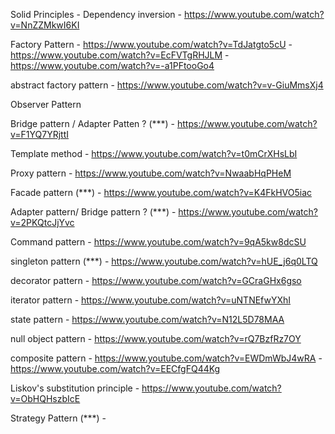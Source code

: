 Solid Principles
    - Dependency inversion
      - https://www.youtube.com/watch?v=NnZZMkwI6KI


Factory Pattern
    - https://www.youtube.com/watch?v=TdJatgto5cU
    - https://www.youtube.com/watch?v=EcFVTgRHJLM
    - https://www.youtube.com/watch?v=-a1PFtooGo4

abstract factory pattern
    - https://www.youtube.com/watch?v=v-GiuMmsXj4

Observer Pattern

Bridge pattern / Adapter Patten ? (***)
    - https://www.youtube.com/watch?v=F1YQ7YRjttI

Template method
    - https://www.youtube.com/watch?v=t0mCrXHsLbI

Proxy pattern
    - https://www.youtube.com/watch?v=NwaabHqPHeM

Facade pattern (***)
    - https://www.youtube.com/watch?v=K4FkHVO5iac

Adapter pattern/ Bridge pattern ? (***)
    - https://www.youtube.com/watch?v=2PKQtcJjYvc

Command pattern
    - https://www.youtube.com/watch?v=9qA5kw8dcSU

singleton pattern (***)
    - https://www.youtube.com/watch?v=hUE_j6q0LTQ

decorator pattern
    - https://www.youtube.com/watch?v=GCraGHx6gso

iterator pattern
    - https://www.youtube.com/watch?v=uNTNEfwYXhI

state pattern
    - https://www.youtube.com/watch?v=N12L5D78MAA

null object pattern
    - https://www.youtube.com/watch?v=rQ7BzfRz7OY

composite pattern
    - https://www.youtube.com/watch?v=EWDmWbJ4wRA
    - https://www.youtube.com/watch?v=EECfgFQ44Kg

Liskov's substitution principle
    - https://www.youtube.com/watch?v=ObHQHszbIcE

Strategy Pattern (***)
    - 
